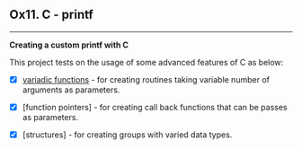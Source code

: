 ## Ox11. C - printf

---

**Creating a custom printf with C**

This project tests on the usage of some advanced features of C as below:


- [x] [variadic functions]() - for creating routines taking variable number of arguments as parameters.

- [x] [function pointers] - for creating call back functions that can be passes as parameters.

- [x] [structures] - for creating groups with varied data types.
